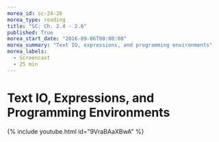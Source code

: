 ```yaml
---
morea_id: sc-24-26
morea_type: reading
title: "SC: Ch. 2.4 - 2.6"
published: True
morea_start_date: "2016-09-06T00:00:00"
morea_summary: "Text IO, expressions, and programming environments"
morea_labels: 
  - Screencast
  - 25 min
---
```


# Text IO, Expressions, and Programming Environments

{% include youtube.html id="9VraBAaXBwA" %}

